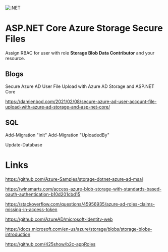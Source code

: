 ![.NET](https://github.com/damienbod/AspNetCoreAzureAdAzureStorage/workflows/.NET/badge.svg)

# ASP.NET Core Azure Storage Secure Files

Assign RBAC for user with role **Storage Blob Data Contributor** and your resource.

## Blogs

Secure Azure AD User File Upload with Azure AD Storage and ASP.NET Core

https://damienbod.com/2021/02/08/secure-azure-ad-user-account-file-upload-with-azure-ad-storage-and-asp-net-core/

## SQL

Add-Migration "init" 
Add-Migration "UploadedBy" 

Update-Database 

# Links

https://github.com/Azure-Samples/storage-dotnet-azure-ad-msal

https://winsmarts.com/access-azure-blob-storage-with-standards-based-oauth-authentication-b10d201cbd15

https://stackoverflow.com/questions/45956935/azure-ad-roles-claims-missing-in-access-token

https://github.com/AzureAD/microsoft-identity-web

https://docs.microsoft.com/en-us/azure/storage/blobs/storage-blobs-introduction

https://github.com/425show/b2c-appRoles